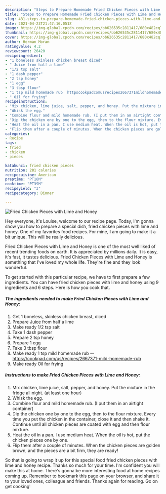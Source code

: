 ```yaml
---
description: "Steps to Prepare Homemade Fried Chicken Pieces with Lime and Honey"
title: "Steps to Prepare Homemade Fried Chicken Pieces with Lime and Honey"
slug: 431-steps-to-prepare-homemade-fried-chicken-pieces-with-lime-and-honey
date: 2021-04-23T21:47:16.051Z
image: https://img-global.cpcdn.com/recipes/bb626535c2811417/680x482cq70/fried-chicken-pieces-with-lime-and-honey-recipe-main-photo.jpg
thumbnail: https://img-global.cpcdn.com/recipes/bb626535c2811417/680x482cq70/fried-chicken-pieces-with-lime-and-honey-recipe-main-photo.jpg
cover: https://img-global.cpcdn.com/recipes/bb626535c2811417/680x482cq70/fried-chicken-pieces-with-lime-and-honey-recipe-main-photo.jpg
author: Herman Moran
ratingvalue: 4.2
reviewcount: 26420
recipeingredient:
- "1 boneless skinless chicken breast diced"
- " Juice from half a lime"
- "1/2 tsp salt"
- "1 dash pepper"
- "2 tsp honey"
- "1 egg"
- "3 tbsp flour"
- "1 tsp mild homemade rub  httpscookpadcomusrecipes2667371mildhomemaderub"
- " Oil for frying"
recipeinstructions:
- "Mix chicken, lime juice, salt, pepper, and honey. Put the mixture in the fridge all night. (at least one hour)"
- "Whisk the egg."
- "Combine flour and mild homemade rub. (I put them in an airtight container)"
- "Dip the chicken one by one to the egg, then to the flour mixture. Every time you put the chicken in the container, close it and then shake it. Continue until all chicken pieces are coated with egg and then flour mixture."
- "Heat the oil in a pan. I use medium heat. When the oil is hot, put the chicken pieces one by one."
- "Flip them after a couple of minutes. When the chicken pieces are golden brown, and the pieces are a bit firm, they are ready!"
categories:
- Recipe
tags:
- fried
- chicken
- pieces

katakunci: fried chicken pieces 
nutrition: 281 calories
recipecuisine: American
preptime: "PT18M"
cooktime: "PT39M"
recipeyield: "3"
recipecategory: Dinner

---
```



![Fried Chicken Pieces with Lime and Honey](https://img-global.cpcdn.com/recipes/bb626535c2811417/680x482cq70/fried-chicken-pieces-with-lime-and-honey-recipe-main-photo.jpg)

Hey everyone, it's Louise, welcome to our recipe page. Today, I'm gonna show you how to prepare a special dish, fried chicken pieces with lime and honey. One of my favorites food recipes. For mine, I am going to make it a bit unique. This will be really delicious.

Fried Chicken Pieces with Lime and Honey is one of the most well liked of recent trending foods on earth. It is appreciated by millions daily. It is easy, it's fast, it tastes delicious. Fried Chicken Pieces with Lime and Honey is something that I've loved my whole life. They're fine and they look wonderful.




To get started with this particular recipe, we have to first prepare a few ingredients. You can have fried chicken pieces with lime and honey using 9 ingredients and 6 steps. Here is how you cook that.

<!--inarticleads1-->

##### The ingredients needed to make Fried Chicken Pieces with Lime and Honey:

1. Get 1 boneless, skinless chicken breast, diced
1. Prepare  Juice from half a lime
1. Make ready 1/2 tsp salt
1. Take 1 dash pepper
1. Prepare 2 tsp honey
1. Prepare 1 egg
1. Take 3 tbsp flour
1. Make ready 1 tsp mild homemade rub -- https://cookpad.com/us/recipes/2667371-mild-homemade-rub
1. Make ready  Oil for frying




<!--inarticleads2-->

##### Instructions to make Fried Chicken Pieces with Lime and Honey:

1. Mix chicken, lime juice, salt, pepper, and honey. Put the mixture in the fridge all night. (at least one hour)
1. Whisk the egg.
1. Combine flour and mild homemade rub. (I put them in an airtight container)
1. Dip the chicken one by one to the egg, then to the flour mixture. Every time you put the chicken in the container, close it and then shake it. Continue until all chicken pieces are coated with egg and then flour mixture.
1. Heat the oil in a pan. I use medium heat. When the oil is hot, put the chicken pieces one by one.
1. Flip them after a couple of minutes. When the chicken pieces are golden brown, and the pieces are a bit firm, they are ready!




So that is going to wrap it up for this special food fried chicken pieces with lime and honey recipe. Thanks so much for your time. I'm confident you will make this at home. There's gonna be more interesting food at home recipes coming up. Remember to bookmark this page on your browser, and share it to your loved ones, colleague and friends. Thanks again for reading. Go on get cooking!
